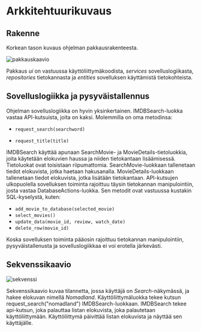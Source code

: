# Arkkitehtuurikuvaus

## Rakenne

Korkean tason kuvaus ohjelman pakkausrakenteesta.

![pakkauskaavio](https://user-images.githubusercontent.com/81042269/117027075-037e9080-ad05-11eb-909e-10850fc0eecf.png)

Pakkaus *ui* on vastuussa käyttöliittymäkoodista, *services* sovelluslogiikasta, *repositories* tietokannasta ja *entities* sovelluksen käyttämistä tietokohteista.

## Sovelluslogiikka ja pysyväistallennus

Ohjelman sovelluslogiikka on hyvin yksinkertainen. IMDBSearch-luokka vastaa API-kutsuista, joita on kaksi. Molemmilla on oma metodinsa:

- `request_search(searchword)`

- `request_title(title)`

IMDBSearch käyttää apunaan SearchMovie- ja MovieDetails-tietoluokkia, joita käytetään elokuvien haussa ja niiden tietokantaan lisäämisessä. Tietoluokat ovat toisistaan riipumattomia. SearchMovie-luokkaan tallenetaan tiedot elokuvista, jotka haetaan hakusanalla. MovieDetails-luokkaan tallenetaan tiedot elokuvista, jotka lisätään tietokantaan. API-kutsujen ulkopuolella sovelluksen toiminta rajoittuu täysin tietokannan manipulointiin, josta vastaa DatabaseActions-luokka. Sen metodit ovat vastuussa kustakin SQL-kyselystä, kuten:

- `add_movie_to_database(selected_movie)`
- `select_movies()`
- `update_data(movie_id, review, watch_date)`
- `delete_row(movie_id)`

Koska sovelluksen toiminta pääosin rajoittuu tietokannan manipulointiin, pysyväistallenusta ja sovelluslogiikkaa ei voi erotella järkevästi.

## Sekvenssikaavio


![sekvenssi](https://user-images.githubusercontent.com/81042269/116272359-82b21880-a789-11eb-91fb-313106531215.png)

Sekvenssikaavio kuvaa tilannetta, jossa käyttäjä on *Search*-näkymässä, ja hakee elokuvan nimellä *Nomadland*. Käyttöliittymäluokka tekee kutsun request_search("nomadland") IMDBSearch-luokkaan. IMDBSearch tekee api-kutsun, joka palauttaa listan elokuvista, joka palautetaan käyttöliittymään. Käyttöliittymä päivittää listan elokuvista ja näyttää sen käyttäjälle.
